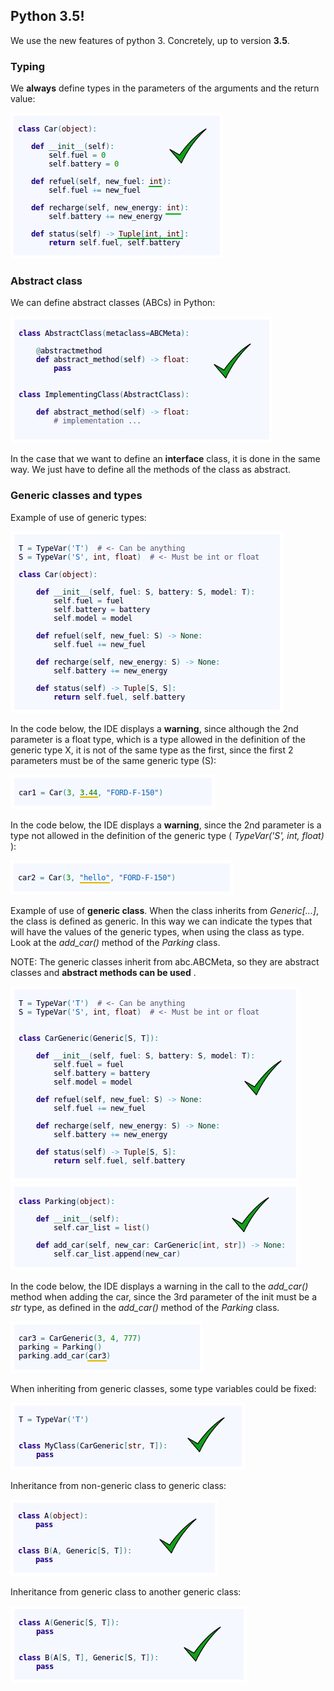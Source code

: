 ## Python 3.5!

We use the new features of python 3. Concretely, up to version **3.5**.

### Typing

We **always** define types in the parameters of the arguments and the return value:

![jMetal architecture](resources/types_in_methods.png)

### Abstract class

We can define abstract classes (ABCs) in Python:

![jMetal architecture](resources/abstract.png)

In the case that we want to define an **interface** class, it is done in the same way. We just have to define all the methods of the class as abstract.

### Generic classes and types

Example of use of generic types:

![jMetal architecture](resources/generic_types.png)

In the code below, the IDE displays a **warning**, since although the 2nd parameter is a float type, which is a type allowed in the definition of the generic type X, it is not of the same type as the first, since the first 2 parameters must be of the same generic type (S):

![jMetal architecture](resources/instance_with_generic_types1_wearning.png)

In the code below, the IDE displays a **warning**, since the 2nd parameter is a type not allowed in the definition of the generic type ( *TypeVar('S', int, float)* ):

![jMetal architecture](resources/instance_with_generic_types2_wearning.png)

Example of use of **generic class**. When the class inherits from *Generic[...]*, the class is defined as generic. In this way we can indicate the types that will have the values of the generic types, when using the class as type. Look at the *add_car()* method of the *Parking* class.

NOTE: The generic classes inherit from abc.ABCMeta, so they are abstract classes and **abstract methods can be used** .

![jMetal architecture](resources/generic_class1.png)
![jMetal architecture](resources/generic_class2.png)

In the code below, the IDE displays a warning in the call to the *add_car()* method when adding the car, since the 3rd parameter of the init must be a *str* type, as defined in the *add_car()* method of the *Parking* class.

![jMetal architecture](resources/instance_with_generic_class_wearning.png)

When inheriting from generic classes, some type variables could be fixed:

![jMetal architecture](resources/generic_types_fixed.png)

Inheritance from non-generic class to generic class:

![jMetal architecture](resources/inheritance_non_generic_to_generic.png)

Inheritance from generic class to another generic class:

![jMetal architecture](resources/inheritance_generic_to_generic.png)
